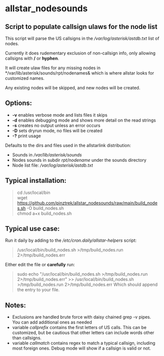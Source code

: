 # allstar_nodesounds
## Script to populate callsign ulaws for the node list

This script will parse the US callsigns in the */var/log/asterisk/astdb.txt* list of nodes. 

Currently it does rudementary exclusion of non-callsign info, only allowing callsigns with **/** or **hyphen**.

It will create ulaw files for any missing nodes in */var/lib/asterisk/sounds/rpt/nodenames& which is where allstar looks for customized names. 

Any existing nodes will be skipped, and new nodes will be created. 

## Options:
- **-v** enables verbose mode and lists files it skips
- **-d** enables debugging mode and shows more detail on the read strings
- **-s** creates no output unless an error occurs
- **-D** sets dryrun mode, no files will be created
- **-?** print usage


Defaults to the dirs and files used in the allstarlink distribution:
- Sounds in */var/lib/asterisk/sounds*
- Nodes sounds in subdir *rpt/nodename* under the sounds directory
- Node list file: */var/log/asterisk/astdb.txt*

## Typical installation:
>cd /usr/local/bin<br>
>wget https://github.com/pinztrek/allstar_nodesounds/raw/main/build_nodes.sh -O build_nodes.sh<br>
>chmod a+x build_nodes.sh

## Typical use case:
Run it daily by adding to the */etc/cron.daily/allstar-helpers* script:
> /usr/local/bin/build_nodes.sh >/tmp/build_nodes.run 2>/tmp/build_nodes.err

Either edit the file or **carefully** run:
> sudo echo "/usr/local/bin/build_nodes.sh >/tmp/build_nodes.run 2>/tmp/build_nodes.err" >> /usr/local/bin/build_nodes.sh >/tmp/build_nodes.run 2>/tmp/build_nodes.err
Which should append the entry to your file. 
## Notes:
- Exclusions are handled brute force with daisy chained grep -v pipes. You can add additional ones as needed
- variable *callprefix* contains the first letters of US calls. This can be customized, but be cautious that other letters can include words other than callsigns.
- variable *callmatch* contains regex to match a typical callsign, including most foreign ones. Debug mode will show if a callsign is valid or not. 
